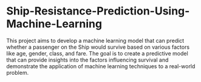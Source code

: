 # Ship-Resistance-Prediction-Using-Machine-Learning
This project aims to develop a machine learning model that can predict whether a passenger on the Ship would survive based on various factors like age, gender, class, and fare.
The goal is to create a predictive model that can provide insights into the factors influencing survival and demonstrate the application of machine learning techniques to a real-world problem.
